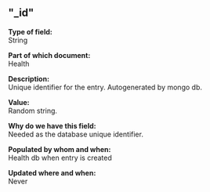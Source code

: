 ## "_id"

**Type of field:**  
String  

**Part of which document:**  
Health

**Description:**  
Unique identifier for the entry. Autogenerated by mongo db.   

**Value:**  
Random string.

**Why do we have this field:**  
Needed as the database unique identifier.  

**Populated by whom and when:**  
Health db when entry is created

**Updated where and when:**  
Never
